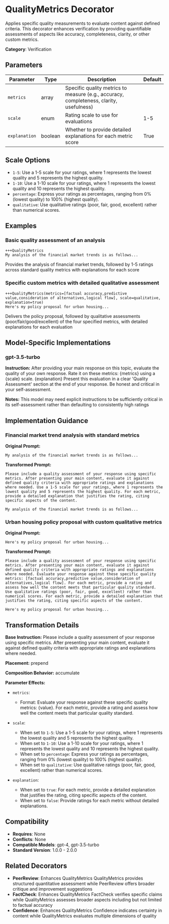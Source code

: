 # QualityMetrics Decorator

Applies specific quality measurements to evaluate content against defined criteria. This decorator enhances verification by providing quantifiable assessments of aspects like accuracy, completeness, clarity, or other custom metrics.

**Category**: Verification

## Parameters

| Parameter | Type | Description | Default |
|-----------|------|-------------|--------|
| `metrics` | array | Specific quality metrics to measure (e.g., accuracy, completeness, clarity, usefulness) |  |
| `scale` | enum | Rating scale to use for evaluations | 1-5 |
| `explanation` | boolean | Whether to provide detailed explanations for each metric score | True |

## Scale Options

- `1-5`: Use a 1-5 scale for your ratings, where 1 represents the lowest quality and 5 represents the highest quality.
- `1-10`: Use a 1-10 scale for your ratings, where 1 represents the lowest quality and 10 represents the highest quality.
- `percentage`: Express your ratings as percentages, ranging from 0% (lowest quality) to 100% (highest quality).
- `qualitative`: Use qualitative ratings (poor, fair, good, excellent) rather than numerical scores.

## Examples

### Basic quality assessment of an analysis

```
+++QualityMetrics
My analysis of the financial market trends is as follows...
```

Provides the analysis of financial market trends, followed by 1-5 ratings across standard quality metrics with explanations for each score

### Specific custom metrics with detailed qualitative assessment

```
+++QualityMetrics(metrics=[factual accuracy,predictive value,consideration of alternatives,logical flow], scale=qualitative, explanation=true)
Here's my policy proposal for urban housing...
```

Delivers the policy proposal, followed by qualitative assessments (poor/fair/good/excellent) of the four specified metrics, with detailed explanations for each evaluation

## Model-Specific Implementations

### gpt-3.5-turbo

**Instruction:** After providing your main response on this topic, evaluate the quality of your own response. Rate it on these metrics: {metrics} using a {scale} scale. {explanation} Present this evaluation in a clear 'Quality Assessment' section at the end of your response. Be honest and critical in your self-assessment.

**Notes:** This model may need explicit instructions to be sufficiently critical in its self-assessment rather than defaulting to consistently high ratings


## Implementation Guidance

### Financial market trend analysis with standard metrics

**Original Prompt:**
```
My analysis of the financial market trends is as follows...
```

**Transformed Prompt:**
```
Please include a quality assessment of your response using specific metrics. After presenting your main content, evaluate it against defined quality criteria with appropriate ratings and explanations where needed. Use a 1-5 scale for your ratings, where 1 represents the lowest quality and 5 represents the highest quality. For each metric, provide a detailed explanation that justifies the rating, citing specific aspects of the content.

My analysis of the financial market trends is as follows...
```

### Urban housing policy proposal with custom qualitative metrics

**Original Prompt:**
```
Here's my policy proposal for urban housing...
```

**Transformed Prompt:**
```
Please include a quality assessment of your response using specific metrics. After presenting your main content, evaluate it against defined quality criteria with appropriate ratings and explanations where needed. Evaluate your response against these specific quality metrics: [factual accuracy,predictive value,consideration of alternatives,logical flow]. For each metric, provide a rating and assess how well the content meets that particular quality standard. Use qualitative ratings (poor, fair, good, excellent) rather than numerical scores. For each metric, provide a detailed explanation that justifies the rating, citing specific aspects of the content.

Here's my policy proposal for urban housing...
```

## Transformation Details

**Base Instruction:** Please include a quality assessment of your response using specific metrics. After presenting your main content, evaluate it against defined quality criteria with appropriate ratings and explanations where needed.

**Placement:** prepend

**Composition Behavior:** accumulate

**Parameter Effects:**

- `metrics`:
  - Format: Evaluate your response against these specific quality metrics: {value}. For each metric, provide a rating and assess how well the content meets that particular quality standard.

- `scale`:
  - When set to `1-5`: Use a 1-5 scale for your ratings, where 1 represents the lowest quality and 5 represents the highest quality.
  - When set to `1-10`: Use a 1-10 scale for your ratings, where 1 represents the lowest quality and 10 represents the highest quality.
  - When set to `percentage`: Express your ratings as percentages, ranging from 0% (lowest quality) to 100% (highest quality).
  - When set to `qualitative`: Use qualitative ratings (poor, fair, good, excellent) rather than numerical scores.

- `explanation`:
  - When set to `true`: For each metric, provide a detailed explanation that justifies the rating, citing specific aspects of the content.
  - When set to `false`: Provide ratings for each metric without detailed explanations.

## Compatibility

- **Requires**: None
- **Conflicts**: None
- **Compatible Models**: gpt-4, gpt-3.5-turbo
- **Standard Version**: 1.0.0 - 2.0.0

## Related Decorators

- **PeerReview**: Enhances QualityMetrics QualityMetrics provides structured quantitative assessment while PeerReview offers broader critique and improvement suggestions
- **FactCheck**: Enhances QualityMetrics FactCheck verifies specific claims while QualityMetrics assesses broader aspects including but not limited to factual accuracy
- **Confidence**: Enhances QualityMetrics Confidence indicates certainty in content while QualityMetrics evaluates multiple dimensions of quality
